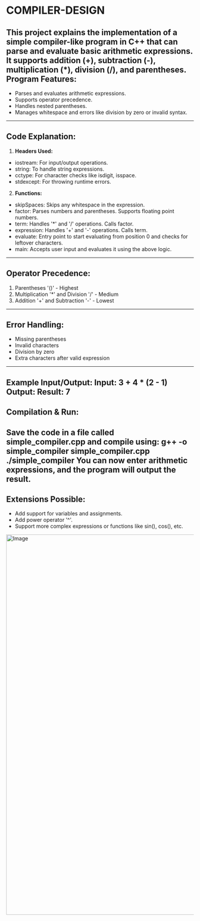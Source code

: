 # COMPILER-DESIGN
This project explains the implementation of a simple compiler-like program in C++ that can parse and evaluate basic arithmetic expressions. It supports addition (+), subtraction (-), multiplication (*), division (/), and parentheses.
Program Features:
--------------------
- Parses and evaluates arithmetic expressions.
- Supports operator precedence.
- Handles nested parentheses.
- Manages whitespace and errors like division by zero or invalid
syntax.
------------------------
Code Explanation:
------------------------
1. **Headers Used:**
 - iostream: For input/output operations.
 - string: To handle string expressions.
 - cctype: For character checks like isdigit, isspace.
 - stdexcept: For throwing runtime errors.
2. **Functions:**
 - skipSpaces: Skips any whitespace in the expression.
 - factor: Parses numbers and parentheses. Supports floating point
numbers.
 - term: Handles '*' and '/' operations. Calls factor.
 - expression: Handles '+' and '-' operations. Calls term.
 - evaluate: Entry point to start evaluating from position 0 and
checks for leftover characters.
 - main: Accepts user input and evaluates it using the above logic.
-----------------------------
Operator Precedence:
-----------------------------
1. Parentheses '()' - Highest
2. Multiplication '*' and Division '/' - Medium
3. Addition '+' and Subtraction '-' - Lowest
---------------------------
Error Handling:
---------------------------
- Missing parentheses
- Invalid characters
- Division by zero
- Extra characters after valid expression
---------------------
Example Input/Output:
Input: 3 + 4 * (2 - 1)
Output: Result: 7
-------------------
Compilation & Run:
-------------------
Save the code in a file called simple_compiler.cpp and compile using:
 g++ -o simple_compiler simple_compiler.cpp
 ./simple_compiler
You can now enter arithmetic expressions, and the program will
output the result.
------------------------
Extensions Possible:
------------------------
- Add support for variables and assignments.
- Add power operator '^'.
- Support more complex expressions or functions like sin(), cos(), etc.
<img width="1920" height="1020" alt="Image" src="https://github.com/user-attachments/assets/f57b1f73-adeb-4038-8c0d-daa92c042636" />
